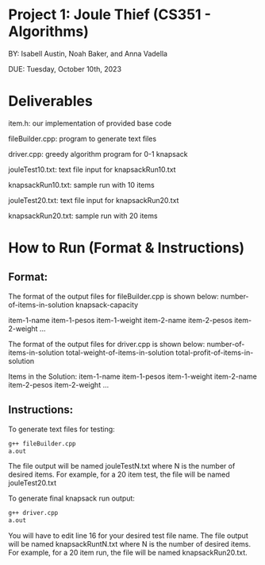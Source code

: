 # Project 1: Joule Thief (CS351 - Algorithms)
BY: Isabell Austin, Noah Baker, and Anna Vadella

DUE: Tuesday, October 10th, 2023

# Deliverables
item.h: our implementation of provided base code

fileBuilder.cpp: program to generate text files

driver.cpp: greedy algorithm program for 0-1 knapsack <!-- (digital) -->

jouleTest10.txt: text file input for knapsackRun10.txt

knapsackRun10.txt: sample run with 10 items

jouleTest20.txt: text file input for knapsackRun20.txt

knapsackRun20.txt: sample run with 20 items

# How to Run (Format & Instructions) <!-- (digital) -->

## Format:
The format of the output files for fileBuilder.cpp is shown below:
number-of-items-in-solution knapsack-capacity

item-1-name item-1-pesos item-1-weight
item-2-name item-2-pesos item-2-weight
...


The format of the output files for driver.cpp is shown below:
number-of-items-in-solution
total-weight-of-items-in-solution
total-profit-of-items-in-solution

Items in the Solution:
item-1-name item-1-pesos item-1-weight
item-2-name item-2-pesos item-2-weight
...


## Instructions:
To generate text files for testing:
```bash
g++ fileBuilder.cpp
a.out
```
The file output will be named jouleTestN.txt where N is the number of desired items.
For example, for a 20 item test, the file will be named jouleTest20.txt


To generate final knapsack run output:
```bash
g++ driver.cpp
a.out
```
You will have to edit line 16 for your desired test file name.
The file output will be named knapsackRuntN.txt where N is the number of desired items.
For example, for a 20 item run, the file will be named knapsackRun20.txt.